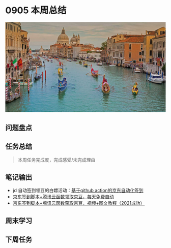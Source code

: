 
# 0905 本周总结

![](./bg-imgs/0905.jpg)

## 问题盘点


## 任务总结
> 本周任务完成度，完成感受/未完成理由

## 笔记输出

- jd 自动签到领豆的白嫖活动：[基于github action的京东自动化签到
](https://github.com/xcqlucky/JD_Sign_Action)
- [京东签到脚本+腾讯云函数领取京豆，每天免费自动](https://www.bilibili.com/video/BV1uf4y1V762)
- [京东签到脚本+腾讯云函数获取京豆，视频+图文教程（2021成功）](https://guozh.net/jingdong-sign-in-script/)

## 周末学习

## 下周任务

